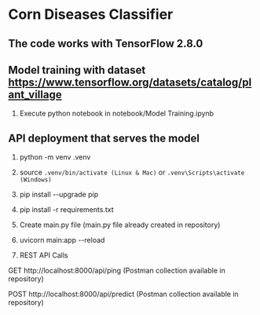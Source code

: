 # Corn Diseases Classifier

## The code works with TensorFlow 2.8.0

## Model training with dataset https://www.tensorflow.org/datasets/catalog/plant_village

1. Execute python notebook in notebook/Model Training.ipynb 

## API deployment that serves the model

1. python -m venv .venv

2. source `.venv/bin/activate (Linux & Mac)` or `.venv\Scripts\activate (Windows)`

3. pip install --upgrade pip

4. pip install -r requirements.txt

5. Create main.py file (main.py file already created in repository)

6. uvicorn main:app --reload

7. REST API Calls 

GET http://localhost:8000/api/ping (Postman collection available in repository)

POST http://localhost:8000/api/predict (Postman collection available in repository)